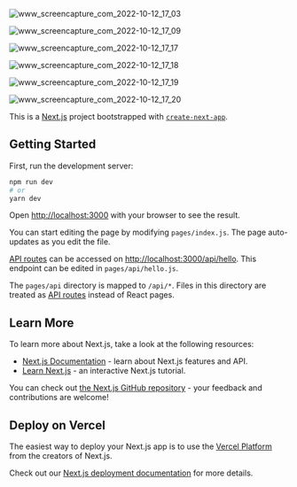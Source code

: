 
![www_screencapture_com_2022-10-12_17_03](https://user-images.githubusercontent.com/69921834/195453517-cffba7db-48cb-4a20-bde9-dac8e5ab7536.gif)

![www_screencapture_com_2022-10-12_17_09](https://user-images.githubusercontent.com/69921834/195453551-d8c53d19-8d33-4483-bc5c-dd6e38a8479b.gif)

![www_screencapture_com_2022-10-12_17_17](https://user-images.githubusercontent.com/69921834/195453594-1be0408f-3d38-47ff-8a9c-630b9d89bd5e.gif)

![www_screencapture_com_2022-10-12_17_18](https://user-images.githubusercontent.com/69921834/195453619-172b68b6-3a07-4a2e-8d2c-eb9f318ae118.gif)

![www_screencapture_com_2022-10-12_17_19](https://user-images.githubusercontent.com/69921834/195453632-d987c28c-a694-4c43-81af-ed934a7dede3.gif)

![www_screencapture_com_2022-10-12_17_20](https://user-images.githubusercontent.com/69921834/195453661-31b6de66-9972-40f4-a6dc-a09ff847f8c4.gif)


This is a [Next.js](https://nextjs.org/) project bootstrapped with [`create-next-app`](https://github.com/vercel/next.js/tree/canary/packages/create-next-app).

## Getting Started

First, run the development server:

```bash
npm run dev
# or
yarn dev
```

Open [http://localhost:3000](http://localhost:3000) with your browser to see the result.

You can start editing the page by modifying `pages/index.js`. The page auto-updates as you edit the file.

[API routes](https://nextjs.org/docs/api-routes/introduction) can be accessed on [http://localhost:3000/api/hello](http://localhost:3000/api/hello). This endpoint can be edited in `pages/api/hello.js`.

The `pages/api` directory is mapped to `/api/*`. Files in this directory are treated as [API routes](https://nextjs.org/docs/api-routes/introduction) instead of React pages.

## Learn More

To learn more about Next.js, take a look at the following resources:

- [Next.js Documentation](https://nextjs.org/docs) - learn about Next.js features and API.
- [Learn Next.js](https://nextjs.org/learn) - an interactive Next.js tutorial.

You can check out [the Next.js GitHub repository](https://github.com/vercel/next.js/) - your feedback and contributions are welcome!

## Deploy on Vercel

The easiest way to deploy your Next.js app is to use the [Vercel Platform](https://vercel.com/new?utm_medium=default-template&filter=next.js&utm_source=create-next-app&utm_campaign=create-next-app-readme) from the creators of Next.js.

Check out our [Next.js deployment documentation](https://nextjs.org/docs/deployment) for more details.
